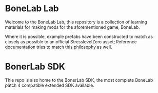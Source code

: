 # BoneLab Lab
Welcome to the BoneLab Lab, this repository is a collection of learning materials for making mods for the aforementioned game, BoneLab.  
  
Where it is possible, example prefabs have been constructed to match as closely as possible to an official StresslevelZero asset; Reference documentation tries to match this philosophy as well.

# BonerLab SDK
Thie repo is also home to the BonerLab SDK, the most complete BoneLab patch 4 compatible extended SDK available.